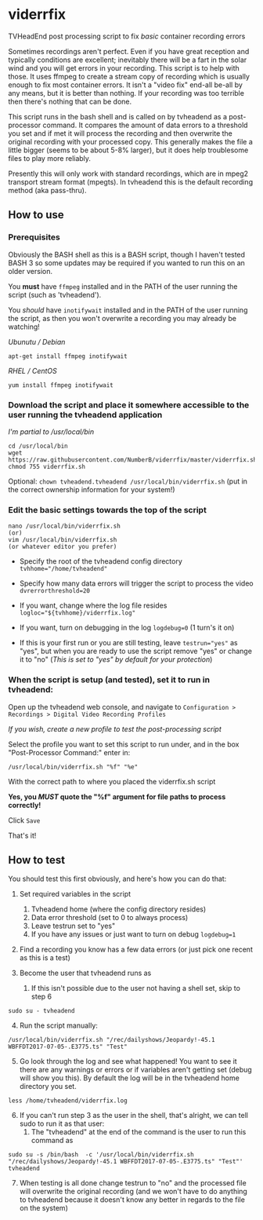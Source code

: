 # viderrfix
TVHeadEnd post processing script to fix _basic_ container recording errors

Sometimes recordings aren't perfect. Even if you have great reception and typically conditions are excellent; inevitably there will be a fart in the solar wind and you will get errors in your recording. This script is to help with those. It uses ffmpeg to create a stream copy of recording which is usually enough to fix most container errors. It isn't a "video fix" end-all be-all by any means, but it is better than nothing. If your recording was too terrible then there's nothing that can be done.

This script runs in the bash shell and is called on by tvheadend as a post-processor command. It compares the amount of data errors to a threshold you set and if met it will process the recording and then overwrite the original recording with your processed copy. This generally makes the file a little bigger (seems to be about 5-8% larger), but it does help troublesome files to play more reliably. 

Presently this will only work with standard recordings, which are in mpeg2 transport stream format (mpegts). In tvheadend this is the default recording method (aka pass-thru).

## How to use

### Prerequisites

Obviously the BASH shell as this is a BASH script, though I haven't tested BASH 3 so some updates may be required if you wanted to run this on an older version.

You **must** have `ffmpeg` installed and in the PATH of the user running the script (such as 'tvheadend').

You *should* have `inotifywait` installed and in the PATH of the user running the script, as then you won't overwrite a recording you may already be watching!

_Ubunutu / Debian_

```
apt-get install ffmpeg inotifywait
```
_RHEL / CentOS_
```
yum install ffmpeg inotifywait
```

### Download the script and place it somewhere accessible to the user running the tvheadend application 

_I'm partial to /usr/local/bin_

```
cd /usr/local/bin
wget https://raw.githubusercontent.com/NumberB/viderrfix/master/viderrfix.sh
chmod 755 viderrfix.sh
```
Optional: `chown tvheadend.tvheadend /usr/local/bin/viderrfix.sh` (put in the correct ownership information for your system!)

### Edit the basic settings towards the top of the script
```
nano /usr/local/bin/viderrfix.sh
(or)
vim /usr/local/bin/viderrfix.sh
(or whatever editor you prefer)
```
- Specify the root of the tvheadend config directory `tvhhome="/home/tvheadend"`

- Specify how many data errors will trigger the script to process the video `dvrerrorthreshold=20`

- If you want, change where the log file resides `logloc="${tvhhome}/viderrfix.log"`

- If you want, turn on debugging in the log `logdebug=0` (1 turn's it on)

- If this is your first run or you are still testing, leave `testrun="yes"` as "yes", but when you are ready to use the script remove "yes" or change it to "no" (_This is set to "yes" by default for your protection_)

### When the script is setup (and tested), set it to run in tvheadend:

Open up the tvheadend web console, and navigate to `Configuration > Recordings > Digital Video Recording Profiles`

_If you wish, create a new profile to test the post-processing script_

Select the profile you want to set this script to run under, and in the box "Post-Processor Command:" enter in:
```
/usr/local/bin/viderrfix.sh "%f" "%e"
```
With the correct path to where you placed the viderrfix.sh script

**Yes, you _MUST_ quote the "%f" argument for file paths to process correctly!**

Click `Save`

That's it!



## How to test

You should test this first obviously, and here's how you can do that:

1. Set required variables in the script
    1. Tvheadend home (where the config directory resides)
    2. Data error threshold (set to 0 to always process)
    3. Leave testrun set to "yes"
    4. If you have any issues or just want to turn on debug `logdebug=1`
    
2. Find a recording you know has a few data errors (or just pick one recent as this is a test)

3. Become the user that tvheadend runs as
    1. If this isn't possible due to the user not having a shell set, skip to step 6
```
sudo su - tvheadend
```

4. Run the script manually:
```
/usr/local/bin/viderrfix.sh "/rec/dailyshows/Jeopardy!-45.1 WBFFDT2017-07-05-.E3775.ts" "Test"
```

5. Go look through the log and see what happened! You want to see it there are any warnings or errors or if variables aren't getting set (debug will show you this). By default the log will be in the tvheadend home directory you set.
```
less /home/tvheadend/viderrfix.log
```

6. If you can't run step 3 as the user in the shell, that's alright, we can tell sudo to run it as that user:
    1. The "tvheadend" at the end of the command is the user to run this command as
```
sudo su -s /bin/bash  -c '/usr/local/bin/viderrfix.sh "/rec/dailyshows/Jeopardy!-45.1 WBFFDT2017-07-05-.E3775.ts" "Test"' tvheadend
```

7. When testing is all done change testrun  to "no" and the processed file will overwrite the original recording (and we won't have to do anything to tvheadend because it doesn't know any better in regards to the file on the system)

